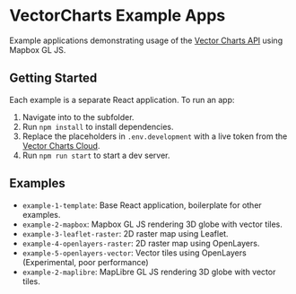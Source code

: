 # VectorCharts Example Apps

Example applications demonstrating usage of the [Vector Charts API](https://vectorcharts.com/) using Mapbox GL JS.

## Getting Started

Each example is a separate React application. To run an app:

1. Navigate into to the subfolder.
2. Run `npm install` to install dependencies.
3. Replace the placeholders in `.env.development` with a live token from the [Vector Charts Cloud](https://cloud.vectorcharts.com/).
4. Run `npm run start` to start a dev server.

## Examples

- `example-1-template`: Base React application, boilerplate for other examples.
- `example-2-mapbox`: Mapbox GL JS rendering 3D globe with vector tiles.
- `example-3-leaflet-raster`: 2D raster map using Leaflet.
- `example-4-openlayers-raster`: 2D raster map using OpenLayers.
- `example-5-openlayers-vector`: Vector tiles using OpenLayers (Experimental, poor performance)
- `example-2-maplibre`: MapLibre GL JS rendering 3D globe with vector tiles.